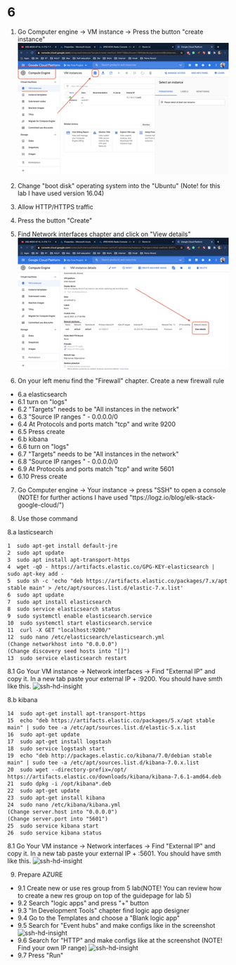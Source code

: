 

# 6
1. Go Computer engine -> VM instance  -> Press the button "create instance" 
![ssh-hd-insight](../6/img/11.png)
2. Change "boot disk" operating system into the "Ubuntu" (Note! for this lab I have used version 16.04)
3. Allow HTTP/HTTPS traffic 
4. Press the button "Create"

5. Find Network interfaces chapter and click on "View details" 
![ssh-hd-insight](../6/img/13.png)


6. On your left menu find the "Firewall" chapter. Create a new firewall rule 

* 6.a elasticsearch
* 6.1 turn on "logs"
* 6.2 "Targets" needs to be "All instances in the network"
* 6.3 "Source IP ranges " - 0.0.0.0/0
* 6.4 At Protocols and ports match "tcp" and write 9200
* 6.5 Press create 
* 6.b kibana
* 6.6 turn on "logs"
* 6.7 "Targets" needs to be "All instances in the network"
* 6.8 "Source IP ranges " - 0.0.0.0/0
* 6.9 At Protocols and ports match "tcp" and write 5601
* 6.10 Press create 
 
7. Go Computer engine -> Your instance -> press "SSH" to open a console (NOTE! for further actions I have used "ttps://logz.io/blog/elk-stack-google-cloud/")

8. Use those command 

8.a lasticsearch
```
1  sudo apt-get install default-jre
2  sudo apt update
3  sudo apt install apt-transport-https
4  wget -qO - https://artifacts.elastic.co/GPG-KEY-elasticsearch | sudo apt-key add -
5  sudo sh -c 'echo "deb https://artifacts.elastic.co/packages/7.x/apt stable main" > /etc/apt/sources.list.d/elastic-7.x.list'
6  sudo apt update
7  sudo apt install elasticsearch
8  sudo service elasticsearch status
9  sudo systemctl enable elasticsearch.service
10  sudo systemctl start elasticsearch.service
11  curl -X GET "localhost:9200/"
12  sudo nano /etc/elasticsearch/elasticsearch.yml   
(Change networkhost into "0.0.0.0")
(Change discovery seed hosts into "[]")
13  sudo service elasticsearch restart
````

8.1 Go Your VM instance -> Network interfaces -> Find "External IP" and copy it. In a new tab paste your external IP + :9200. 
You should have smth like this. 
![ssh-hd-insight](../6/img/14.png)


8.b kibana

```
14  sudo apt-get install apt-transport-https
15  echo "deb https://artifacts.elastic.co/packages/5.x/apt stable main" | sudo tee -a /etc/apt/sources.list.d/elastic-5.x.list
16  sudo apt-get update
17  sudo apt-get install logstash
18  sudo service logstash start
19  echo "deb http://packages.elastic.co/kibana/7.0/debian stable main" | sudo tee -a /etc/apt/sources.list.d/kibana-7.0.x.list
20  sudo wget --directory-prefix=/opt/ https://artifacts.elastic.co/downloads/kibana/kibana-7.6.1-amd64.deb
21  sudo dpkg -i /opt/kibana*.deb
22  sudo apt-get update
23  sudo apt-get install kibana
24  sudo nano /etc/kibana/kibana.yml 
(Change server.host into "0.0.0.0")
(Change server.port into "5601")
25  sudo service kibana start
26  sudo service kibana status
```
8.1 Go Your VM instance -> Network interfaces -> Find "External IP" and copy it. In a new tab paste your external IP + :5601. 
   You should have smth like this. 
![ssh-hd-insight](../6/img/15.png)

9. Prepare AZURE

* 9.1 Create new or use res group from 5 lab(NOTE! You can review how to create a new res group on top of the guidepage for lab 5)
* 9.2 Search "logic apps" and press "+" button 
* 9.3 "In Development Tools" chapter find logic app designer
* 9.4 Go to the Templates and choose a "Blank logic app"
* 9.5 Search for "Event hubs" and make configs like in the screenshot 
![ssh-hd-insight](../6/img/16.png)
* 9.6 Search for "HTTP" and make configs like at the screenshot (NOTE! Find your own IP range)
![ssh-hd-insight](../6/img/17.png)
* 9.7 Press "Run" 

